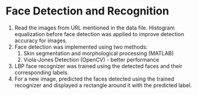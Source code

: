 # Face Detection and Recognition
1.	Read the images from URL mentioned in the data file. Histogram equalization before face detection was applied to improve detection accuracy for images. 
2.	Face detection was implemented using two methods:
    1)	Skin segmentation and morphological processing (MATLAB)
    2) Viola-Jones Detection (OpenCV) - better performance
3.	LBP face recognizer was trained using the detected faces and their corresponding labels.
4.	For a new image, predicted the faces detected using the trained recognizer and displayed a rectangle around it with the predicted label.
